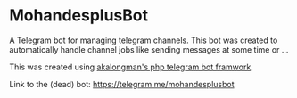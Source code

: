 # MohandesplusBot
A Telegram bot for managing telegram channels.
This bot was created to automatically handle channel jobs like sending messages at some time or ...

This was created using [akalongman's php telegram bot framwork](https://github.com/akalongman/php-telegram-bot).

Link to the (dead) bot:
https://telegram.me/mohandesplusbot
